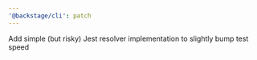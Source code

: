 ```yaml
---
'@backstage/cli': patch
---
```


Add simple (but risky) Jest resolver implementation to slightly bump test speed
